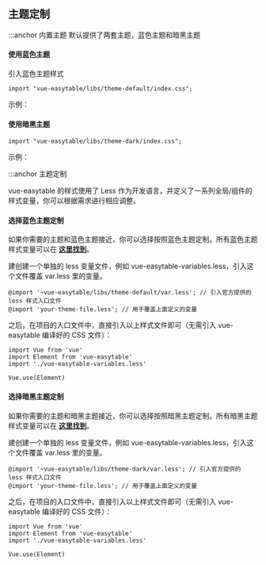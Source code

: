 ## 主题定制

:::anchor 内置主题
默认提供了两套主题，蓝色主题和暗黑主题

#### 使用蓝色主题

引入蓝色主题样式

```
import "vue-easytable/libs/theme-default/index.css";
```

示例：

#### 使用暗黑主题

```
import "vue-easytable/libs/theme-dark/index.css";
```

示例：

:::anchor 主题定制

vue-easytable 的样式使用了 Less 作为开发语言，并定义了一系列全局/组件的样式变量，你可以根据需求进行相应调整。

#### 选择蓝色主题定制

如果你需要的主题和蓝色主题接近，你可以选择按照蓝色主题定制。所有蓝色主题样式变量可以在 **[这里找到](https://github.com/huangshuwei/vue-easytable/blob/master/packages/theme-default/var.less)**。

建创建一个单独的 less 变量文件，例如 vue-easytable-variables.less，引入这个文件覆盖 var.less 里的变量。

```
@import '~vue-easytable/libs/theme-default/var.less'; // 引入官方提供的 less 样式入口文件
@import 'your-theme-file.less'; // 用于覆盖上面定义的变量
```

之后，在项目的入口文件中，直接引入以上样式文件即可（无需引入 vue-easytable 编译好的 CSS 文件）：

```
import Vue from 'vue'
import Element from 'vue-easytable'
import './vue-easytable-variables.less'

Vue.use(Element)
```

#### 选择暗黑主题定制

如果你需要的主题和暗黑主题接近，你可以选择按照暗黑主题定制。所有暗黑主题样式变量可以在 **[这里找到](https://github.com/huangshuwei/vue-easytable/blob/master/packages/theme-dark/var.less)**。

建创建一个单独的 less 变量文件，例如 vue-easytable-variables.less，引入这个文件覆盖 var.less 里的变量。

```
@import '~vue-easytable/libs/theme-dark/var.less'; // 引入官方提供的 less 样式入口文件
@import 'your-theme-file.less'; // 用于覆盖上面定义的变量
```

之后，在项目的入口文件中，直接引入以上样式文件即可（无需引入 vue-easytable 编译好的 CSS 文件）：

```
import Vue from 'vue'
import Element from 'vue-easytable'
import './vue-easytable-variables.less'

Vue.use(Element)
```
